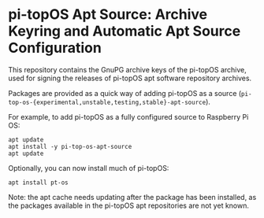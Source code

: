 # pi-topOS Apt Source: Archive Keyring and Automatic Apt Source Configuration

This repository contains the GnuPG archive keys of the pi-topOS archive, used for signing the releases of pi-topOS apt software repository archives.

Packages are provided as a quick way of adding pi-topOS as a source (`pi-top-os-{experimental,unstable,testing,stable}-apt-source`).

For example, to add pi-topOS as a fully configured source to Raspberry Pi OS:

```
apt update
apt install -y pi-top-os-apt-source
apt update
```

Optionally, you can now install much of pi-topOS:
```
apt install pt-os
```

Note: the apt cache needs updating after the package has been installed, as the packages available in the pi-topOS apt repositories are not yet known.
